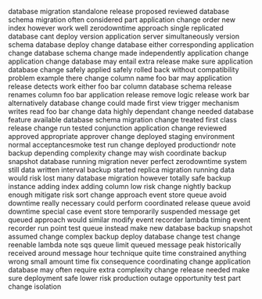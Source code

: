 database migration standalone release proposed reviewed database schema migration often considered part application change order new index however work well zerodowntime approach single replicated database cant deploy version application server simultaneously version schema database deploy change database either corresponding application change database schema change made independently application change application change database may entail extra release make sure application database change safely applied safely rolled back without compatibility problem example there change column name foo bar may application release detects work either foo bar column database schema release renames column foo bar application release remove logic release work bar alternatively database change could made first view trigger mechanism writes read foo bar change data highly dependant change needed database feature available database schema migration change treated first class release change run tested conjunction application change reviewed approved appropriate approver change deployed staging environment normal acceptancesmoke test run change deployed productiondr note backup depending complexity change may wish coordinate backup snapshot database running migration never perfect zerodowntime system still data written interval backup started replica migration running data would risk lost many database migration however totally safe backup instance adding index adding column low risk change nightly backup enough mitigate risk sort change approach event store queue avoid downtime really necessary could perform coordinated release queue avoid downtime special case event store temporarily suspended message get queued approach would similar modify event recorder lambda timing event recorder run point test queue instead make new database backup snapshot assumed change complex backup deploy database change test change reenable lambda note sqs queue limit queued message peak historically received around message hour technique quite time constrained anything wrong small amount time fix consequence coordinating change application database may often require extra complexity change release needed make sure deployment safe lower risk production outage opportunity test part change isolation